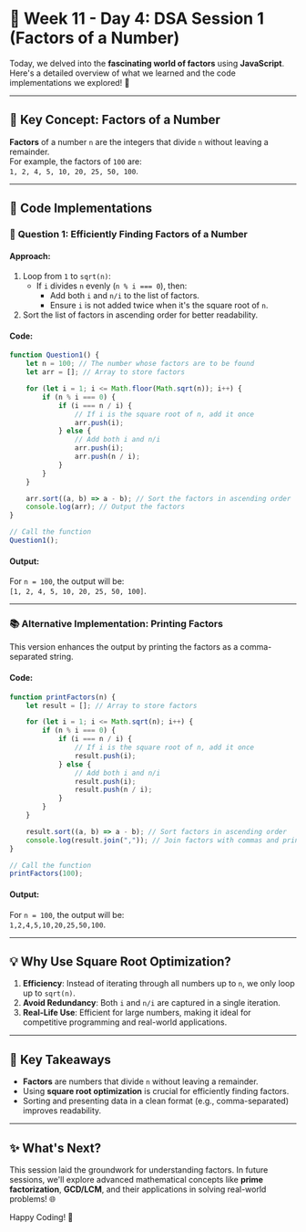 # 🌟 Week 11 - Day 4: DSA Session 1 (Factors of a Number)  

Today, we delved into the **fascinating world of factors** using **JavaScript**. Here's a detailed overview of what we learned and the code implementations we explored! 🚀  

---

## 🧠 **Key Concept: Factors of a Number**  

**Factors** of a number `n` are the integers that divide `n` without leaving a remainder.  
For example, the factors of `100` are:  
`1, 2, 4, 5, 10, 20, 25, 50, 100`.  

---

## 📜 **Code Implementations**  

### 🔢 **Question 1: Efficiently Finding Factors of a Number**  

#### **Approach**:  
1. Loop from `1` to `sqrt(n)`:
   - If `i` divides `n` evenly (`n % i === 0`), then:
     - Add both `i` and `n/i` to the list of factors.
     - Ensure `i` is not added twice when it's the square root of `n`.
2. Sort the list of factors in ascending order for better readability.

#### **Code**:  
```javascript
function Question1() {
    let n = 100; // The number whose factors are to be found
    let arr = []; // Array to store factors

    for (let i = 1; i <= Math.floor(Math.sqrt(n)); i++) {
        if (n % i === 0) {
            if (i === n / i) {
                // If i is the square root of n, add it once
                arr.push(i);
            } else {
                // Add both i and n/i
                arr.push(i);
                arr.push(n / i);
            }
        }
    }

    arr.sort((a, b) => a - b); // Sort the factors in ascending order
    console.log(arr); // Output the factors
}

// Call the function
Question1();
```

#### **Output**:  
For `n = 100`, the output will be:  
`[1, 2, 4, 5, 10, 20, 25, 50, 100]`.  

---

### 📚 **Alternative Implementation: Printing Factors**  

This version enhances the output by printing the factors as a comma-separated string.  

#### **Code**:  
```javascript
function printFactors(n) {
    let result = []; // Array to store factors

    for (let i = 1; i <= Math.sqrt(n); i++) {
        if (n % i === 0) {
            if (i === n / i) {
                // If i is the square root of n, add it once
                result.push(i);
            } else {
                // Add both i and n/i
                result.push(i);
                result.push(n / i);
            }
        }
    }

    result.sort((a, b) => a - b); // Sort factors in ascending order
    console.log(result.join(",")); // Join factors with commas and print
}

// Call the function
printFactors(100);
```

#### **Output**:  
For `n = 100`, the output will be:  
`1,2,4,5,10,20,25,50,100`.  

---

## 💡 **Why Use Square Root Optimization?**  
1. **Efficiency**: Instead of iterating through all numbers up to `n`, we only loop up to `sqrt(n)`.  
2. **Avoid Redundancy**: Both `i` and `n/i` are captured in a single iteration.  
3. **Real-Life Use**: Efficient for large numbers, making it ideal for competitive programming and real-world applications.

---

## 🧩 **Key Takeaways**  
- **Factors** are numbers that divide `n` without leaving a remainder.  
- Using **square root optimization** is crucial for efficiently finding factors.  
- Sorting and presenting data in a clean format (e.g., comma-separated) improves readability.  

---

## ✨ **What's Next?**  
This session laid the groundwork for understanding factors. In future sessions, we'll explore advanced mathematical concepts like **prime factorization**, **GCD/LCM**, and their applications in solving real-world problems! 🌐  

Happy Coding! 🎉  